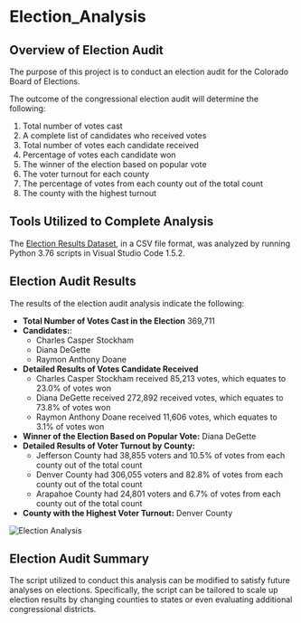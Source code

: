 # Election_Analysis

## Overview of Election Audit
The purpose of this project is to conduct an election audit for the Colorado Board of Elections. 

The outcome of the congressional election audit will determine the following: 
1.	Total number of votes cast
2.	A complete list of candidates who received votes
3.	Total number of votes each candidate received
4.	Percentage of votes each candidate won
5.	The winner of the election based on popular vote
6.	The voter turnout for each county
7.	The percentage of votes from each county out of the total count
8.	The county with the highest turnout

## Tools Utilized to Complete Analysis
The [Election Results Dataset](https://github.com/Morifingk/Election_Analysis/tree/main/Resources), in a CSV file format, was analyzed by running Python 3.76 scripts in Visual Studio Code 1.5.2.

## Election Audit Results

The results of the election audit analysis indicate the following:

-	**Total Number of Votes Cast in the Election** 369,711
-	**Candidates:**:
	- Charles Casper Stockham
	- Diana DeGette
	- Raymon Anthony Doane 
-	**Detailed Results of Votes Candidate Received**
	- Charles Casper Stockham received 85,213 votes, which equates to 23.0% of votes won
	- Diana DeGette received 272,892 received votes, which equates to 73.8% of votes won
	- Raymon Anthony Doane received 11,606 votes, which equates to 3.1% of votes won
-	**Winner of the Election Based on Popular Vote:** Diana DeGette
-	**Detailed Results of Voter Turnout by County:**
	- Jefferson County had 38,855 voters and 10.5% of votes from each county out of the total count
	- Denver County had 306,055 voters and 82.8% of votes from each county out of the total count
	- Arapahoe County had 24,801 voters and 6.7% of votes from each county out of the total count
-	**County with the Highest Voter Turnout:** Denver County

![Election Analysis](https://github.com/Morifingk/Election_Analysis/blob/main/Analysis/election_analysis.PNG)

## Election Audit Summary
The script utilized to conduct this analysis can be modified to satisfy future analyses on elections. Specifically, the script can be tailored to scale up election results by changing counties to states or even evaluating additional congressional districts. 
